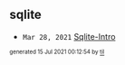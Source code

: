 ## sqlite


* <code>Mar 28, 2021</code> [Sqlite-Intro](2021-03-28T09-12-38-sqlite-intro.md)

<sup><sub>generated 15 Jul 2021 00:12:54 by <a href='https://github.com/senorprogrammer/til'>til</a></sub></sup>
